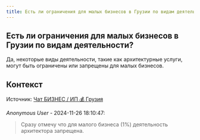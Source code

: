 ```yaml
---
title: Есть ли ограничения для малых бизнесов в Грузии по видам деятельности?
---
```


## Есть ли ограничения для малых бизнесов в Грузии по видам деятельности?

Да, некоторые виды деятельности, такие как архитектурные услуги, могут быть ограничены или запрещены для малых бизнесов.

## Контекст

Источник: [Чат БИЗНЕС / ИП 💰 Грузия](https://t.me/ip_ge)

_Anonymous User_ - 2024-11-26 18:10:47:

> Сразу отмечу что для малого бизнеса (1%) деятельность архитектора запрещена.
